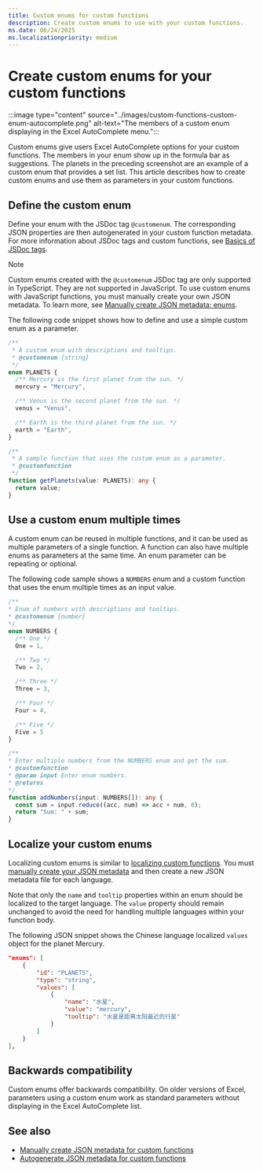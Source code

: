 ```yaml
---
title: Custom enums for custom functions
description: Create custom enums to use with your custom functions.
ms.date: 06/24/2025
ms.localizationpriority: medium
---
```


# Create custom enums for your custom functions

:::image type="content" source="../images/custom-functions-custom-enum-autocomplete.png" alt-text="The members of a custom enum displaying in the Excel AutoComplete menu.":::

Custom enums give users Excel AutoComplete options for your custom functions. The members in your enum show up in the formula bar as suggestions. The planets in the preceding screenshot are an example of a custom enum that provides a set list. This article describes how to create custom enums and use them as parameters in your custom functions.

## Define the custom enum

Define your enum with the JSDoc tag `@customenum`. The corresponding JSON properties are then autogenerated in your custom function metadata. For more information about JSDoc tags and custom functions, see [Basics of JSDoc tags](custom-functions-json-autogeneration.md#basics-of-jsdoc-tags).

> [!NOTE]
> Custom enums created with the `@customenum` JSDoc tag are only supported in TypeScript. They are not supported in JavaScript. To use custom enums with JavaScript functions, you must manually create your own JSON metadata. To learn more, see [Manually create JSON metadata: enums](custom-functions-json.md#enums).

The following code snippet shows how to define and use a simple custom enum as a parameter.

```typescript
/** 
 * A custom enum with descriptions and tooltips. 
 * @customenum {string} 
 */
enum PLANETS { 
  /** Mercury is the first planet from the sun. */ 
  mercury = "Mercury", 

  /** Venus is the second planet from the sun. */ 
  venus = "Venus", 

  /** Earth is the third planet from the sun. */ 
  earth = "Earth", 
} 

/** 
 * A sample function that uses the custom enum as a parameter.
 * @customfunction 
 */ 
function getPlanets(value: PLANETS): any { 
  return value; 
} 
```

## Use a custom enum multiple times

A custom enum can be reused in multiple functions, and it can be used as multiple parameters of a single function. A function can also have multiple enums as parameters at the same time. An enum parameter can be repeating or optional.

The following code sample shows a `NUMBERS` enum and a custom function that uses the enum multiple times as an input value.

```typescript
/**
* Enum of numbers with descriptions and tooltips.
* @customenum {number}
*/ 
enum NUMBERS {
  /** One */
  One = 1,

  /** Two */
  Two = 2,

  /** Three */
  Three = 3, 

  /** Four */
  Four = 4,

  /** Five */
  Five = 5
} 

/**
* Enter multiple numbers from the NUMBERS enum and get the sum.
* @customfunction
* @param input Enter enum numbers.
* @returns
*/
function addNumbers(input: NUMBERS[]): any {
  const sum = input.reduce((acc, num) => acc + num, 0); 
  return "Sum: " + sum; 
}
```

## Localize your custom enums

Localizing custom enums is similar to [localizing custom functions](custom-functions-naming.md#localize-custom-functions). You must [manually create your JSON metadata](custom-functions-json.md) and then create a new JSON metadata file for each language.

Note that only the `name` and `tooltip` properties within an enum should be localized to the target language. The `value` property should remain unchanged to avoid the need for handling multiple languages within your function body.

The following JSON snippet shows the Chinese language localized `values` object for the planet Mercury.

```json
"enums": [
    {
        "id": "PLANETS",
        "type": "string",
        "values": [
            {
                "name": "水星", 
                "value": "mercury",
                "tooltip": "水星是距离太阳最近的行星"
            }
        ]
    }
],
```

## Backwards compatibility

Custom enums offer backwards compatibility. On older versions of Excel, parameters using a custom enum work as standard parameters without displaying in the Excel AutoComplete list.

## See also

- [Manually create JSON metadata for custom functions](custom-functions-json.md)
- [Autogenerate JSON metadata for custom functions](custom-functions-json-autogeneration.md)
